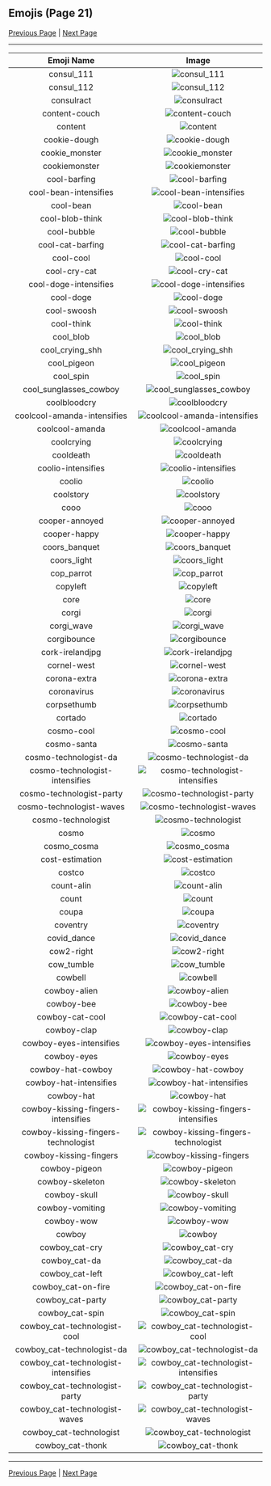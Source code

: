 
## Emojis (Page 21)

[Previous Page](/docs/hashicorp/page-c-0020.md)
  | [Next Page](/docs/hashicorp/page-c-0022.md)

<hr />

|Emoji Name|Image|
| :-: | :-: |
|consul_111| ![consul_111](/emojis/hashicorp/consul_111.png)|
|consul_112| ![consul_112](/emojis/hashicorp/consul_112.png)|
|consulract| ![consulract](/emojis/hashicorp/consulract.png)|
|content-couch| ![content-couch](/emojis/hashicorp/content-couch.png)|
|content| ![content](/emojis/hashicorp/content.png)|
|cookie-dough| ![cookie-dough](/emojis/hashicorp/cookie-dough.png)|
|cookie_monster| ![cookie_monster](/emojis/hashicorp/cookie_monster.png)|
|cookiemonster| ![cookiemonster](/emojis/hashicorp/cookiemonster.gif)|
|cool-barfing| ![cool-barfing](/emojis/hashicorp/cool-barfing.png)|
|cool-bean-intensifies| ![cool-bean-intensifies](/emojis/hashicorp/cool-bean-intensifies.gif)|
|cool-bean| ![cool-bean](/emojis/hashicorp/cool-bean.png)|
|cool-blob-think| ![cool-blob-think](/emojis/hashicorp/cool-blob-think.png)|
|cool-bubble| ![cool-bubble](/emojis/hashicorp/cool-bubble.gif)|
|cool-cat-barfing| ![cool-cat-barfing](/emojis/hashicorp/cool-cat-barfing.png)|
|cool-cool| ![cool-cool](/emojis/hashicorp/cool-cool.gif)|
|cool-cry-cat| ![cool-cry-cat](/emojis/hashicorp/cool-cry-cat.png)|
|cool-doge-intensifies| ![cool-doge-intensifies](/emojis/hashicorp/cool-doge-intensifies.gif)|
|cool-doge| ![cool-doge](/emojis/hashicorp/cool-doge.gif)|
|cool-swoosh| ![cool-swoosh](/emojis/hashicorp/cool-swoosh.png)|
|cool-think| ![cool-think](/emojis/hashicorp/cool-think.png)|
|cool_blob| ![cool_blob](/emojis/hashicorp/cool_blob.png)|
|cool_crying_shh| ![cool_crying_shh](/emojis/hashicorp/cool_crying_shh.png)|
|cool_pigeon| ![cool_pigeon](/emojis/hashicorp/cool_pigeon.gif)|
|cool_spin| ![cool_spin](/emojis/hashicorp/cool_spin.gif)|
|cool_sunglasses_cowboy| ![cool_sunglasses_cowboy](/emojis/hashicorp/cool_sunglasses_cowboy.png)|
|coolbloodcry| ![coolbloodcry](/emojis/hashicorp/coolbloodcry.png)|
|coolcool-amanda-intensifies| ![coolcool-amanda-intensifies](/emojis/hashicorp/coolcool-amanda-intensifies.gif)|
|coolcool-amanda| ![coolcool-amanda](/emojis/hashicorp/coolcool-amanda.gif)|
|coolcrying| ![coolcrying](/emojis/hashicorp/coolcrying.png)|
|cooldeath| ![cooldeath](/emojis/hashicorp/cooldeath.png)|
|coolio-intensifies| ![coolio-intensifies](/emojis/hashicorp/coolio-intensifies.gif)|
|coolio| ![coolio](/emojis/hashicorp/coolio.png)|
|coolstory| ![coolstory](/emojis/hashicorp/coolstory.png)|
|cooo| ![cooo](/emojis/hashicorp/cooo.png)|
|cooper-annoyed| ![cooper-annoyed](/emojis/hashicorp/cooper-annoyed.png)|
|cooper-happy| ![cooper-happy](/emojis/hashicorp/cooper-happy.png)|
|coors_banquet| ![coors_banquet](/emojis/hashicorp/coors_banquet.jpg)|
|coors_light| ![coors_light](/emojis/hashicorp/coors_light.png)|
|cop_parrot| ![cop_parrot](/emojis/hashicorp/cop_parrot.gif)|
|copyleft| ![copyleft](/emojis/hashicorp/copyleft.png)|
|core| ![core](/emojis/hashicorp/core.png)|
|corgi| ![corgi](/emojis/hashicorp/corgi.gif)|
|corgi_wave| ![corgi_wave](/emojis/hashicorp/corgi_wave.png)|
|corgibounce| ![corgibounce](/emojis/hashicorp/corgibounce.gif)|
|cork-irelandjpg| ![cork-irelandjpg](/emojis/hashicorp/cork-irelandjpg.png)|
|cornel-west| ![cornel-west](/emojis/hashicorp/cornel-west.png)|
|corona-extra| ![corona-extra](/emojis/hashicorp/corona-extra.png)|
|coronavirus| ![coronavirus](/emojis/hashicorp/coronavirus.png)|
|corpsethumb| ![corpsethumb](/emojis/hashicorp/corpsethumb.png)|
|cortado| ![cortado](/emojis/hashicorp/cortado.png)|
|cosmo-cool| ![cosmo-cool](/emojis/hashicorp/cosmo-cool.png)|
|cosmo-santa| ![cosmo-santa](/emojis/hashicorp/cosmo-santa.png)|
|cosmo-technologist-da| ![cosmo-technologist-da](/emojis/hashicorp/cosmo-technologist-da.png)|
|cosmo-technologist-intensifies| ![cosmo-technologist-intensifies](/emojis/hashicorp/cosmo-technologist-intensifies.gif)|
|cosmo-technologist-party| ![cosmo-technologist-party](/emojis/hashicorp/cosmo-technologist-party.gif)|
|cosmo-technologist-waves| ![cosmo-technologist-waves](/emojis/hashicorp/cosmo-technologist-waves.gif)|
|cosmo-technologist| ![cosmo-technologist](/emojis/hashicorp/cosmo-technologist.png)|
|cosmo| ![cosmo](/emojis/hashicorp/cosmo.png)|
|cosmo_cosma| ![cosmo_cosma](/emojis/hashicorp/cosmo_cosma.png)|
|cost-estimation| ![cost-estimation](/emojis/hashicorp/cost-estimation.png)|
|costco| ![costco](/emojis/hashicorp/costco.png)|
|count-alin| ![count-alin](/emojis/hashicorp/count-alin.png)|
|count| ![count](/emojis/hashicorp/count.jpg)|
|coupa| ![coupa](/emojis/hashicorp/coupa.png)|
|coventry| ![coventry](/emojis/hashicorp/coventry.png)|
|covid_dance| ![covid_dance](/emojis/hashicorp/covid_dance.gif)|
|cow2-right| ![cow2-right](/emojis/hashicorp/cow2-right.png)|
|cow_tumble| ![cow_tumble](/emojis/hashicorp/cow_tumble.png)|
|cowbell| ![cowbell](/emojis/hashicorp/cowbell.png)|
|cowboy-alien| ![cowboy-alien](/emojis/hashicorp/cowboy-alien.png)|
|cowboy-bee| ![cowboy-bee](/emojis/hashicorp/cowboy-bee.png)|
|cowboy-cat-cool| ![cowboy-cat-cool](/emojis/hashicorp/cowboy-cat-cool.png)|
|cowboy-clap| ![cowboy-clap](/emojis/hashicorp/cowboy-clap.gif)|
|cowboy-eyes-intensifies| ![cowboy-eyes-intensifies](/emojis/hashicorp/cowboy-eyes-intensifies.gif)|
|cowboy-eyes| ![cowboy-eyes](/emojis/hashicorp/cowboy-eyes.png)|
|cowboy-hat-cowboy| ![cowboy-hat-cowboy](/emojis/hashicorp/cowboy-hat-cowboy.png)|
|cowboy-hat-intensifies| ![cowboy-hat-intensifies](/emojis/hashicorp/cowboy-hat-intensifies.gif)|
|cowboy-hat| ![cowboy-hat](/emojis/hashicorp/cowboy-hat.png)|
|cowboy-kissing-fingers-intensifies| ![cowboy-kissing-fingers-intensifies](/emojis/hashicorp/cowboy-kissing-fingers-intensifies.gif)|
|cowboy-kissing-fingers-technologist| ![cowboy-kissing-fingers-technologist](/emojis/hashicorp/cowboy-kissing-fingers-technologist.png)|
|cowboy-kissing-fingers| ![cowboy-kissing-fingers](/emojis/hashicorp/cowboy-kissing-fingers.png)|
|cowboy-pigeon| ![cowboy-pigeon](/emojis/hashicorp/cowboy-pigeon.png)|
|cowboy-skeleton| ![cowboy-skeleton](/emojis/hashicorp/cowboy-skeleton.gif)|
|cowboy-skull| ![cowboy-skull](/emojis/hashicorp/cowboy-skull.png)|
|cowboy-vomiting| ![cowboy-vomiting](/emojis/hashicorp/cowboy-vomiting.png)|
|cowboy-wow| ![cowboy-wow](/emojis/hashicorp/cowboy-wow.png)|
|cowboy| ![cowboy](/emojis/hashicorp/cowboy.png)|
|cowboy_cat-cry| ![cowboy_cat-cry](/emojis/hashicorp/cowboy_cat-cry.png)|
|cowboy_cat-da| ![cowboy_cat-da](/emojis/hashicorp/cowboy_cat-da.png)|
|cowboy_cat-left| ![cowboy_cat-left](/emojis/hashicorp/cowboy_cat-left.png)|
|cowboy_cat-on-fire| ![cowboy_cat-on-fire](/emojis/hashicorp/cowboy_cat-on-fire.gif)|
|cowboy_cat-party| ![cowboy_cat-party](/emojis/hashicorp/cowboy_cat-party.gif)|
|cowboy_cat-spin| ![cowboy_cat-spin](/emojis/hashicorp/cowboy_cat-spin.gif)|
|cowboy_cat-technologist-cool| ![cowboy_cat-technologist-cool](/emojis/hashicorp/cowboy_cat-technologist-cool.png)|
|cowboy_cat-technologist-da| ![cowboy_cat-technologist-da](/emojis/hashicorp/cowboy_cat-technologist-da.png)|
|cowboy_cat-technologist-intensifies| ![cowboy_cat-technologist-intensifies](/emojis/hashicorp/cowboy_cat-technologist-intensifies.gif)|
|cowboy_cat-technologist-party| ![cowboy_cat-technologist-party](/emojis/hashicorp/cowboy_cat-technologist-party.gif)|
|cowboy_cat-technologist-waves| ![cowboy_cat-technologist-waves](/emojis/hashicorp/cowboy_cat-technologist-waves.gif)|
|cowboy_cat-technologist| ![cowboy_cat-technologist](/emojis/hashicorp/cowboy_cat-technologist.png)|
|cowboy_cat-thonk| ![cowboy_cat-thonk](/emojis/hashicorp/cowboy_cat-thonk.png)|

<hr/>

[Previous Page](/docs/hashicorp/page-c-0020.md)
  | [Next Page](/docs/hashicorp/page-c-0022.md)